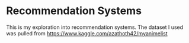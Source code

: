
#  Recommendation Systems

This is my exploration into recommendation systems. The dataset I used was pulled from  https://www.kaggle.com/azathoth42/myanimelist

